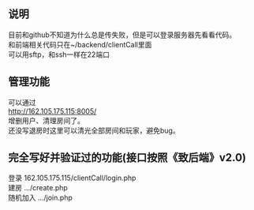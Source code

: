 ## 说明
目前和github不知道为什么总是传失败，但是可以登录服务器先看看代码。
<br /> 和前端相关代码只在~/backend/clientCall里面
<br /> 可以用sftp，和ssh一样在22端口

## 管理功能
可以通过
<br /> http://162.105.175.115:8005/
<br /> 增删用户、清理房间了。
<br /> 还没写退房时这里可以清光全部房间和玩家，避免bug。

## 完全写好并验证过的功能(接口按照《致后端》v2.0)
登录 162.105.175.115/clientCall/login.php
<br /> 建房 .../create.php
<br /> 随机加入 .../join.php

